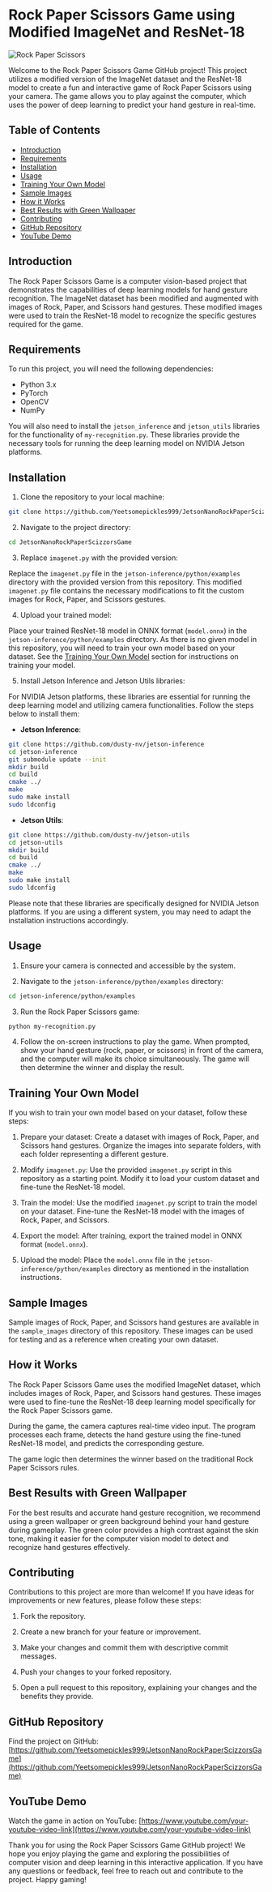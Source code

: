 # Rock Paper Scissors Game using Modified ImageNet and ResNet-18

![Rock Paper Scissors](https://www.nvidia.com/content/dam/en-zz/Solutions/intelligent-machines/embedded-systems/jetson-nano/nvidia-jetson-nano-og.jpg)

Welcome to the Rock Paper Scissors Game GitHub project! This project utilizes a modified version of the ImageNet dataset and the ResNet-18 model to create a fun and interactive game of Rock Paper Scissors using your camera. The game allows you to play against the computer, which uses the power of deep learning to predict your hand gesture in real-time.

## Table of Contents

- [Introduction](#introduction)
- [Requirements](#requirements)
- [Installation](#installation)
- [Usage](#usage)
- [Training Your Own Model](#training-your-own-model)
- [Sample Images](#sample-images)
- [How it Works](#how-it-works)
- [Best Results with Green Wallpaper](#best-results-with-green-wallpaper)
- [Contributing](#contributing)
- [GitHub Repository](#github-repository)
- [YouTube Demo](#youtube-demo)

## Introduction

The Rock Paper Scissors Game is a computer vision-based project that demonstrates the capabilities of deep learning models for hand gesture recognition. The ImageNet dataset has been modified and augmented with images of Rock, Paper, and Scissors hand gestures. These modified images were used to train the ResNet-18 model to recognize the specific gestures required for the game.

## Requirements

To run this project, you will need the following dependencies:

- Python 3.x
- PyTorch
- OpenCV
- NumPy

You will also need to install the `jetson_inference` and `jetson_utils` libraries for the functionality of `my-recognition.py`. These libraries provide the necessary tools for running the deep learning model on NVIDIA Jetson platforms.

## Installation

1. Clone the repository to your local machine:

```bash
git clone https://github.com/Yeetsomepickles999/JetsonNanoRockPaperScizzorsGame.git
```

2. Navigate to the project directory:

```bash
cd JetsonNanoRockPaperScizzorsGame
```

3. Replace `imagenet.py` with the provided version:

Replace the `imagenet.py` file in the `jetson-inference/python/examples` directory with the provided version from this repository. This modified `imagenet.py` file contains the necessary modifications to fit the custom images for Rock, Paper, and Scissors gestures.

4. Upload your trained model:

Place your trained ResNet-18 model in ONNX format (`model.onnx`) in the `jetson-inference/python/examples` directory. As there is no given model in this repository, you will need to train your own model based on your dataset. See the [Training Your Own Model](#training-your-own-model) section for instructions on training your model.

5. Install Jetson Inference and Jetson Utils libraries:

For NVIDIA Jetson platforms, these libraries are essential for running the deep learning model and utilizing camera functionalities. Follow the steps below to install them:

- **Jetson Inference**:

```bash
git clone https://github.com/dusty-nv/jetson-inference
cd jetson-inference
git submodule update --init
mkdir build
cd build
cmake ../
make
sudo make install
sudo ldconfig
```

- **Jetson Utils**:

```bash
git clone https://github.com/dusty-nv/jetson-utils
cd jetson-utils
mkdir build
cd build
cmake ../
make
sudo make install
sudo ldconfig
```

Please note that these libraries are specifically designed for NVIDIA Jetson platforms. If you are using a different system, you may need to adapt the installation instructions accordingly.

## Usage

1. Ensure your camera is connected and accessible by the system.

2. Navigate to the `jetson-inference/python/examples` directory:

```bash
cd jetson-inference/python/examples
```

3. Run the Rock Paper Scissors game:

```bash
python my-recognition.py
```

4. Follow the on-screen instructions to play the game. When prompted, show your hand gesture (rock, paper, or scissors) in front of the camera, and the computer will make its choice simultaneously. The game will then determine the winner and display the result.

## Training Your Own Model

If you wish to train your own model based on your dataset, follow these steps:

1. Prepare your dataset: Create a dataset with images of Rock, Paper, and Scissors hand gestures. Organize the images into separate folders, with each folder representing a different gesture.

2. Modify `imagenet.py`: Use the provided `imagenet.py` script in this repository as a starting point. Modify it to load your custom dataset and fine-tune the ResNet-18 model.

3. Train the model: Use the modified `imagenet.py` script to train the model on your dataset. Fine-tune the ResNet-18 model with the images of Rock, Paper, and Scissors.

4. Export the model: After training, export the trained model in ONNX format (`model.onnx`).

5. Upload the model: Place the `model.onnx` file in the `jetson-inference/python/examples` directory as mentioned in the installation instructions.

## Sample Images

Sample images of Rock, Paper, and Scissors hand gestures are available in the `sample_images` directory of this repository. These images can be used for testing and as a reference when creating your own dataset.

## How it Works

The Rock Paper Scissors Game uses the modified ImageNet dataset, which includes images of Rock, Paper, and Scissors hand gestures. These images were used to fine-tune the ResNet-18 deep learning model specifically for the Rock Paper Scissors game.

During the game, the camera captures real-time video input. The program processes each frame, detects the hand gesture using the fine-tuned ResNet-18 model, and predicts the corresponding gesture.

The game logic then determines the winner based on the traditional Rock Paper Scissors rules.

## Best Results with Green Wallpaper

For the best results and accurate hand gesture recognition, we recommend using a green wallpaper or green background behind your hand gesture during gameplay. The green color provides a high contrast against the skin tone, making it easier for the computer vision model to detect and recognize hand gestures effectively.

## Contributing

Contributions to this project are more than welcome! If you have ideas for improvements or new features, please follow these steps:

1. Fork the repository.

2. Create a new branch for your feature or improvement.

3. Make your changes and commit them with descriptive commit messages.

4. Push your changes to your forked repository.

5. Open a pull request to this repository, explaining your changes and the benefits they provide.

## GitHub Repository

Find the project on GitHub: [https://github.com/Yeetsomepickles999/JetsonNanoRockPaperScizzorsGame](https://github.com/Yeetsomepickles999/JetsonNanoRockPaperScizzorsGame)

## YouTube Demo

Watch the game in action on YouTube: [https://www.youtube.com/your-youtube-video-link](https://www.youtube.com/your-youtube-video-link)

Thank you for using the Rock Paper Scissors Game GitHub project! We hope you enjoy playing the game and exploring the possibilities of computer vision and deep learning in this interactive application. If you have any questions or feedback, feel free to reach out and contribute to the project. Happy gaming!
